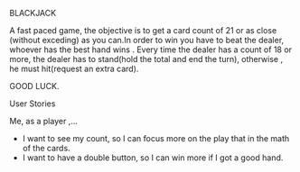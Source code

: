 BLACKJACK 

A fast paced game, the objective is to get a card count of 21 or as close (without exceding) as you can.In order to win you have to beat the dealer, whoever has the best hand wins . Every time the dealer has a count of 18 or more, the dealer has to stand(hold the total and end the turn), otherwise , he must hit(request an extra card).

GOOD LUCK.

User Stories

Me, as a player ,...
* I want to see my count, so I can focus more on the play that in the math of the cards.
* I want to have a double button, so I can win more if I got a good hand.

